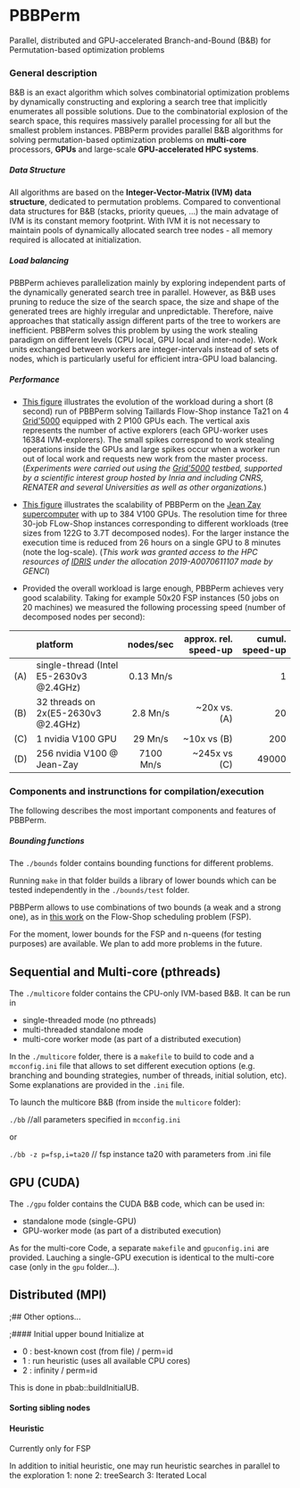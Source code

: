 # PBBPerm
Parallel, distributed and GPU-accelerated Branch-and-Bound (B&B) for Permutation-based optimization problems

### General description

B&B is an exact algorithm which solves combinatorial optimization problems by dynamically constructing and exploring a search tree that implicitly enumerates all possible solutions.
Due to the combinatorial explosion of the search space, this requires massively parallel processing for all but the smallest problem instances.
PBBPerm provides parallel B&B algorithms for solving permutation-based optimization problems on **multi-core** processors, **GPUs** and large-scale **GPU-accelerated HPC systems**.

##### Data Structure
All algorithms are based on the **Integer-Vector-Matrix (IVM) data structure**, dedicated to permutation problems.
Compared to conventional data structures for B&B (stacks, priority queues, ...) the main advatage of IVM is its constant memory footprint.
With IVM it is not necessary to maintain pools of dynamically allocated search tree nodes - all memory required is allocated at initialization.

##### Load balancing

PBBPerm achieves parallelization mainly by exploring independent parts of the dynamically generated search tree in parallel.
However, as B&B uses pruning to reduce the size of the search space, the size and shape of the generated trees are highly irregular and unpredictable.
Therefore, naive approaches that statically assign different parts of the tree to workers are inefficient.
PBBPerm solves this problem by using the work stealing paradigm on different levels (CPU local, GPU local and inter-node). Work units exchanged between workers are integer-intervals instead of sets of nodes, which is particularly useful for efficient intra-GPU load balancing.

##### Performance


- [This figure](https://github.com/jangmys/PBBPerm/blob/master/figures/Ta21_timeline.pdf)
illustrates the evolution of the workload during a short (8 second) run of PBBPerm solving Taillards Flow-Shop instance Ta21 on 4 [Grid'5000](https://www.grid5000.fr) equipped with 2 P100 GPUs each.
The vertical axis represents the number of active explorers (each GPU-worker uses 16384 IVM-explorers). The small spikes correspond to work stealing operations inside the GPUs and large spikes occur when a worker run out of local work and requests new work from the master process.
(*Experiments were carried out using the [Grid'5000](https://www.grid5000.fr) testbed, supported by a scientific interest group hosted by Inria and including CNRS, RENATER and several Universities as well as other organizations.*)

- [This figure](https://github.com/jangmys/PBBPerm/blob/master/figures/ScalingOnJeanZay.pdf)
illustrates the scalability of PBBPerm on the [Jean Zay supercomputer](http://www.idris.fr/jean-zay/) with up to 384 V100 GPUs.
The resolution time for three 30-job FLow-Shop instances corresponding to different workloads (tree sizes from 122G to 3.7T decomposed nodes). For the larger instance the execution time is reduced from 26 hours on a single GPU to 8 minutes (note the log-scale). (*This work was granted access to the HPC resources of [IDRIS](http://www.idris.fr/) under the allocation 2019-A0070611107 made by GENCI*)

- Provided the overall workload is large enough, PBBPerm achieves very good scalability. Taking for example 50x20 FSP instances (50 jobs on 20 machines) we measured the following processing speed (number of decomposed nodes per second):


|    | platform | nodes/sec  | approx. rel. speed-up  | cumul. speed-up |
|----| :------------- |:-------------:| -----:|---:|
|(A) | single-thread (Intel E5-2630v3 @2.4GHz)  | 0.13 Mn/s |  | 1|
|(B) | 32 threads on 2x(E5-2630v3 @2.4GHz)  | 2.8 Mn/s | ~20x vs. (A) | 20 |
|(C) | 1 nvidia V100 GPU       | 29 Mn/s      | ~10x vs (B) | 200 |
|(D) | 256 nvidia V100 @ Jean-Zay | 7100 Mn/s      | ~245x vs (C) | 49000 |







### Components and instrunctions for compilation/execution
The following describes the most important components and features of PBBPerm.

##### Bounding functions
The `./bounds` folder contains bounding functions for different problems.

Running `make` in that folder builds a library of lower bounds which can be tested independently in the `./bounds/test` folder.

PBBPerm allows to use combinations of two bounds (a weak and a strong one), as in [this work](https://hal.inria.fr/hal-02421229/) on the Flow-Shop scheduling problem (FSP).

For the moment, lower bounds for the FSP and n-queens (for testing purposes) are available. We plan to add more problems in the future.

## Sequential and Multi-core (pthreads)
The `./multicore` folder contains the CPU-only IVM-based B&B. It can be run in
- single-threaded mode (no pthreads)
- multi-threaded standalone mode
- multi-core worker mode (as part of a distributed execution)


In the `./multicore` folder, there is a `makefile` to build to code and a `mcconfig.ini` file that allows to set different execution options (e.g. branching and bounding strategies, number of threads, initial solution, etc). Some explanations are provided in the `.ini` file.

To launch the multicore B&B (from inside the `multicore` folder):

`./bb` //all parameters specified in `mcconfig.ini`

or

`./bb -z p=fsp,i=ta20` // fsp instance ta20 with parameters from .ini file

## GPU (CUDA)
The `./gpu` folder contains the CUDA B&B code, which can be used in:
- standalone mode (single-GPU)
- GPU-worker mode (as part of a distributed execution)

As for the multi-core Code, a separate `makefile` and `gpuconfig.ini` are provided. Lauching a single-GPU execution is identical to the multi-core case (only in the `gpu` folder...).

## Distributed (MPI)





;## Other options...

;#### Initial upper bound
Initialize at
- 0 : best-known cost (from file) / perm=id
- 1 : run heuristic (uses all available CPU cores)
- 2 : infinity / perm=id

This is done in pbab::buildInitialUB.

#### Sorting sibling nodes


#### Heuristic
Currently only for FSP

In addition to initial heuristic, one may run heuristic searches in parallel to the exploration
1: none
2: treeSearch
3: Iterated Local
